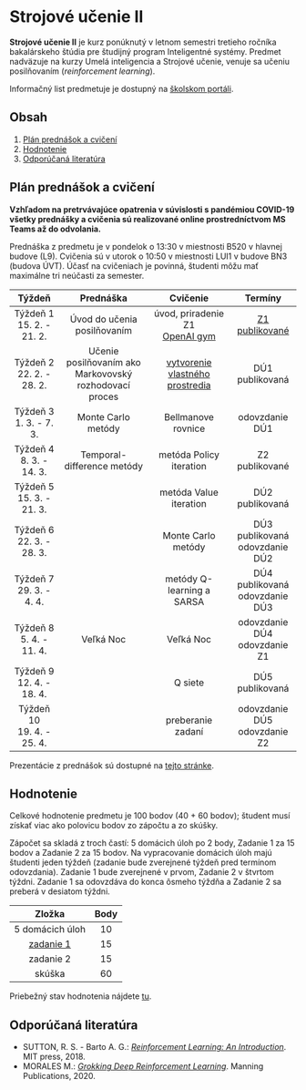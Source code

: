 # Strojové učenie II

**Strojové učenie II** je kurz ponúknutý v letnom semestri tretieho ročníka bakalárskeho štúdia pre študijný program Inteligentné systémy. Predmet nadväzuje na kurzy Umelá inteligencia a Strojové učenie, venuje sa učeniu posilňovaním (*reinforcement learning*).

Informačný list predmetuje je dostupný na [školskom portáli](https://maisportal.tuke.sk/portal/studijneProgramy.mais).

## Obsah
1. [Plán prednášok a cvičení](#plan)
2. [Hodnotenie](#grading)
3. [Odporúčaná literatúra](#textbooks)

## Plán prednášok a cvičení <a name="plan"></a>

**Vzhľadom na pretrvávajúce opatrenia v súvislosti s pandémiou COVID-19 všetky prednášky a cvičenia sú realizované online prostredníctvom MS Teams až do odvolania.**

Prednáška z predmetu je v pondelok o 13:30 v miestnosti B520 v hlavnej budove (L9). Cvičenia sú v utorok o 10:50 v miestnosti LUI1 v budove BN3 (budova ÚVT). Účasť na cvičeniach je povinná, študenti môžu mať maximálne tri neúčasti za semester.

|             Týždeň           | Prednáška |                     Cvičenie                     |               Termíny             |
|:----------------------------:|:---------:|:------------------------------------------------:|:---------------------------------:|
| Týždeň 1<br>15. 2. - 21. 2.  | Úvod do učenia posilňovaním | úvod, priradenie Z1<br>[OpenAI gym](labs/lab01-setting-things-up.ipynb) | [Z1 publikované](assignments/assignment1.md)    |
| Týždeň 2<br>22. 2. - 28. 2.  | Učenie posilňovaním ako<br>Markovovský rozhodovací proces | [vytvorenie vlastného prostredia](labs/lab02-creating-environments.ipynb) | DÚ1 publikovaná |
| Týždeň 3<br>1. 3. - 7. 3.    | Monte Carlo metódy | Bellmanove rovnice                               | odovzdanie DÚ1 |
| Týždeň 4<br>8. 3. - 14. 3.   | Temporal-difference metódy | metóda Policy iteration                          | Z2 publikované |
| Týždeň 5<br>15. 3. - 21. 3.  |           | metóda Value iteration                           | DÚ2 publikovaná                   |
| Týždeň 6<br>22. 3. - 28. 3.  |           | Monte Carlo metódy                               | DÚ3 publikovaná<br>odovzdanie DÚ2 |
| Týždeň 7<br>29. 3. - 4. 4.   |           | metódy Q-learning a SARSA                        | DÚ4 publikovaná<br>odovzdanie DÚ3 |
| Týždeň 8<br>5. 4. - 11. 4.   | Veľká Noc | Veľká Noc                                        | odovzdanie DÚ4<br>odovzdanie Z1   |
| Týždeň 9<br>12. 4. - 18. 4.  |           | Q siete                                          | DÚ5 publikovaná                   |
| Týždeň 10<br>19. 4. - 25. 4. |           | preberanie zadaní                                | odovzdanie DÚ5<br>odovzdanie Z2   |

Prezentácie z prednášok sú dostupné na [tejto stránke](http://people.tuke.sk/marian.mach/course-mlII-en.html).

## Hodnotenie <a name="grading"></a>

Celkové hodnotenie predmetu je 100 bodov (40 + 60 bodov); študent musí získať viac ako polovicu bodov zo zápočtu a zo skúšky.

Zápočet sa skladá z troch častí: 5 domácich úloh po 2 body, Zadanie 1 za 15 bodov a Zadanie 2 za 15 bodov. Na vypracovanie domácich úloh majú študenti jeden týždeň (zadanie bude zverejnené týždeň pred termínom odovzdania). Zadanie 1 bude zverejnené v prvom, Zadanie 2 v štvrtom týždni. Zadanie 1 sa odovzdáva do konca ôsmeho týždňa a Zadanie 2 sa preberá v desiatom týždni.

|                  Zložka                 | Body |
|:---------------------------------------:|:----:|
|             5 domácich úloh             |  10  |
| [zadanie 1](assignments/assignment1.md) |  15  |
|                zadanie 2                |  15  |
|                 skúška                  |  60  |

Priebežný stav hodnotenia nájdete [tu](https://docs.google.com/spreadsheets/d/19EyknXtyv0s8ocWo8quZOBL9E_RCH4yCI_wg0QdoDbg/edit?usp=sharing).

## Odporúčaná literatúra <a name="textbooks"></a>
* SUTTON, R. S. - Barto A. G.: [*Reinforcement Learning: An Introduction*](http://www.andrew.cmu.edu/course/10-703/textbook/BartoSutton.pdf). MIT press, 2018.
* MORALES M.: [*Grokking Deep Reinforcement Learning*](https://www.amazon.com/Grokking-Reinforcement-Learning-Miguel-Morales/dp/1617295450). Manning Publications, 2020.